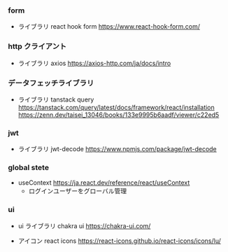 ### form

- ライブラリ
  react hook form
  https://www.react-hook-form.com/

### http クライアント

- ライブラリ
  axios
  https://axios-http.com/ja/docs/intro

### データフェッチライブラリ

- ライブラリ
  tanstack query
  https://tanstack.com/query/latest/docs/framework/react/installation
  https://zenn.dev/taisei_13046/books/133e9995b6aadf/viewer/c22ed5

### jwt

- ライブラリ
  jwt-decode
  https://www.npmjs.com/package/jwt-decode

### global stete

- useContext
  https://ja.react.dev/reference/react/useContext
  - ログインユーザーをグローバル管理

### ui

- ui ライブラリ
  chakra ui
  https://chakra-ui.com/

- アイコン
  react icons
  https://react-icons.github.io/react-icons/icons/lu/
